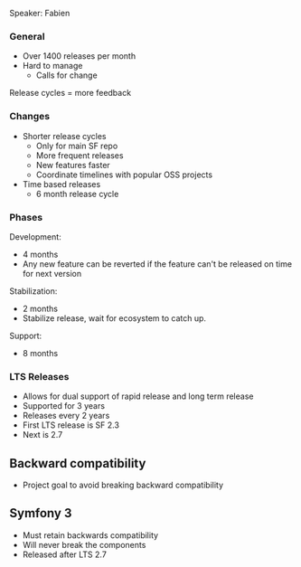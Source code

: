 Speaker: Fabien
### General

- Over 1400 releases per month
- Hard to manage
  - Calls for change

Release cycles = more feedback

### Changes

- Shorter release cycles
  - Only for main SF repo
  - More frequent releases
  - New features faster
  - Coordinate timelines with popular OSS projects
- Time based releases
  - 6 month release cycle

### Phases

Development:
  - 4 months
  - Any new feature can be reverted if the feature can't be released on time for next version

Stabilization:
  - 2 months
  - Stabilize release, wait for ecosystem to catch up.

Support:
  - 8 months


### LTS Releases
- Allows for dual support of rapid release and long term release
- Supported for 3 years
- Releases every 2 years
- First LTS release is SF 2.3
- Next is 2.7

## Backward compatibility
- Project goal to avoid breaking backward compatibility

## Symfony 3
- Must retain backwards compatibility
- Will never break the components
- Released after LTS 2.7